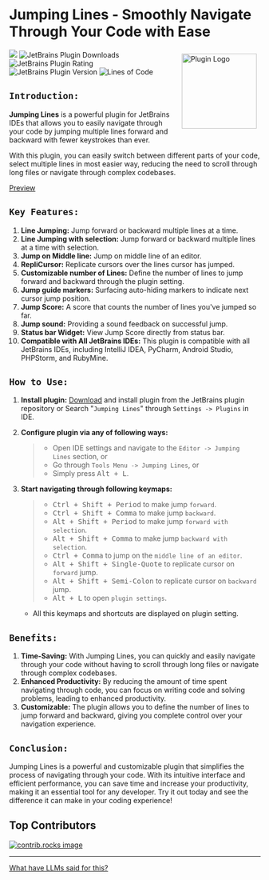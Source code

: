 # Jumping Lines - Smoothly Navigate Through Your Code with Ease

<img align="right" src="src/main/resources/META-INF/pluginIcon.svg" style ="height:150px;width:150px;padding:8px;" alt="Plugin Logo">

<a href="https://plugins.jetbrains.com/plugin/22878-jumping-lines"><img src="https://img.shields.io/website?down_color=red&down_message=Under%20work&label=Plugin&logo=jetbrains&style=plastic&up_color=blue&up_message=Stable&url=https://plugins.jetbrains.com/plugin/22878-jumping-lines"></a>
![JetBrains Plugin Downloads](https://img.shields.io/jetbrains/plugin/d/22878?style=plastic&logo=jetbrains&label=Total%20Downloads&color=blue)
![JetBrains Plugin Rating](https://img.shields.io/jetbrains/plugin/r/rating/22878?style=plastic&logo=jetbrains&label=Rating&color=blue)
![JetBrains Plugin Version](https://img.shields.io/jetbrains/plugin/v/22878?style=plastic&logo=jetbrains&label=Version&color=blue)
![Lines of Code](https://tokei.rs/b1/github/HarshPanchal18/Jumping-Lines)

## `Introduction:`

**Jumping Lines** is a powerful plugin for JetBrains IDEs that allows you to easily navigate through your code by
jumping multiple lines forward and backward with fewer keystrokes than ever.

With this plugin, you can easily switch between different parts of your code, select multiple lines in most easier way,
reducing the need to scroll through long files or navigate through complex codebases.

[Preview](https://github.com/HarshPanchal18/Jumping-Lines/assets/63415584/fe86d298-7875-4744-ba4b-68e21a876d70)

## `Key Features:`

1. **Line Jumping:** Jump forward or backward multiple lines at a time.
2. **Line Jumping with selection:** Jump forward or backward multiple lines at a time with selection.
3. **Jump on Middle line:** Jump on middle line of an editor.
4. **RepliCursor:** Replicate cursors over the lines cursor has jumped.
5. **Customizable number of Lines:** Define the number of lines to jump forward and backward through the plugin
   setting.
6. **Jump guide markers:** Surfacing auto-hiding markers to indicate next cursor jump position.
7. **Jump Score:** A score that counts the number of lines you've jumped so far.
8. **Jump sound:** Providing a sound feedback on successful jump.
9. **Status bar Widget:** View Jump Score directly from status bar.
10. **Compatible with All JetBrains IDEs:** This plugin is compatible with all JetBrains IDEs, including IntelliJ IDEA,
   PyCharm, Android Studio, PHPStorm, and RubyMine.

## `How to Use:`

1. **Install plugin:** [Download](https://plugins.jetbrains.com/plugin/22878-jumping-lines) and install plugin
   from the JetBrains plugin repository or Search "`Jumping Lines`" through `Settings -> Plugins` in IDE.

2. **Configure plugin via any of following ways:**

   > * Open IDE settings and navigate to the `Editor -> Jumping Lines` section, or
   > * Go through `Tools Menu -> Jumping Lines`, or
   > * Simply press <kbd>Alt + L</kbd>.

3. **Start navigating through following keymaps:**

   > * <kbd>Ctrl + Shift + Period</kbd> to make jump `forward`.
   > * <kbd>Ctrl + Shift + Comma</kbd> to make jump `backward`.
   > * <kbd>Alt + Shift + Period</kbd> to make jump `forward with selection`.
   > * <kbd>Alt + Shift + Comma</kbd> to make jump `backward with selection`.
   > * <kbd>Ctrl + Comma</kbd> to jump on the `middle line of an editor`.
   > * <kbd>Alt + Shift + Single-Quote</kbd> to replicate cursor on `forward` jump.
   > * <kbd>Alt + Shift + Semi-Colon</kbd> to replicate cursor on `backward` jump.
   > * <kbd>Alt + L</kbd> to open `plugin settings`.

   - All this keymaps and shortcuts are displayed on plugin setting.

## `Benefits:`

1. **Time-Saving:** With Jumping Lines, you can quickly and easily navigate through your code without having to scroll
   through long files or navigate through complex codebases.
2. **Enhanced Productivity:** By reducing the amount of time spent navigating through code, you can focus on writing
   code and solving problems, leading to enhanced productivity.
3. **Customizable:** The plugin allows you to define the number of lines to jump forward and backward, giving you
   complete control over your navigation experience.

## `Conclusion:`

Jumping Lines is a powerful and customizable plugin that simplifies the process of navigating through your code. With
its intuitive interface and efficient performance, you can save time and increase your productivity, making it an
essential tool for any developer. Try it out today and see the difference it can make in your coding experience!

## Top Contributors

<a href="https://github.com/HarshPanchal18/Jumping-Lines/graphs/contributors">
  <img src="https://contrib.rocks/image?repo=HarshPanchal18/Jumping-Lines" alt="contrib.rocks image" /><br/>
</a>

---

[What have LLMs said for this?](/Popularity.md)
